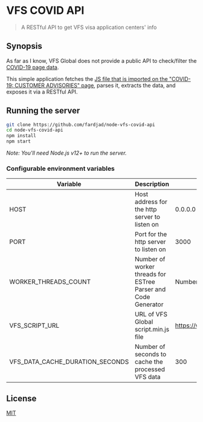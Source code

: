 # VFS COVID API

> A RESTful API to get VFS visa application centers' info

## Synopsis

As far as I know, VFS Global does not provide a public API to check/filter the [COVID-19 page data](https://www.vfsglobal.com/en/individuals/covid-19-customer-advisories.html).

This simple application fetches the [JS file that is imported on the "COVID-19: CUSTOMER ADVISORIES" page](https://www.vfsglobal.com/en/assets/js/script.min.js), parses it, extracts the data, and exposes it via a RESTful API.

## Running the server

```bash
git clone https://github.com/fardjad/node-vfs-covid-api
cd node-vfs-covid-api
npm install
npm start
```

_Note: You'll need Node.js v12+ to run the server._

### Configurable environment variables

| Variable                        | Description                                                   | Default Value                                        |
| ------------------------------- | ------------------------------------------------------------- | ---------------------------------------------------- |
| HOST                            | Host address for the http server to listen on                 | 0.0.0.0                                              |
| PORT                            | Port for the http server to listen on                         | 3000                                                 |
| WORKER_THREADS_COUNT            | Number of worker threads for ESTree Parser and Code Generator | Number of CPUs                                       |
| VFS_SCRIPT_URL                  | URL of VFS Global script.min.js file                          | https://www.vfsglobal.com/en/assets/js/script.min.js |
| VFS_DATA_CACHE_DURATION_SECONDS | Number of seconds to cache the processed VFS data             | 300                                                  |

## License

[MIT](https://opensource.org/licenses/MIT)
